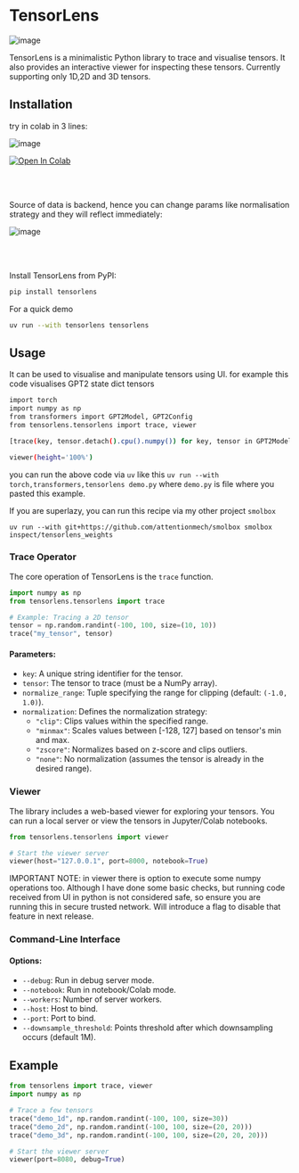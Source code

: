 # TensorLens

![image](https://github.com/user-attachments/assets/d9161c40-4edb-4657-a550-2b9c2f56c83f)

TensorLens is a minimalistic Python library to trace and visualise tensors. It also provides an interactive viewer for inspecting these tensors. Currently supporting only 1D,2D and 3D tensors.

## Installation

try in colab in 3 lines:

![image](https://github.com/user-attachments/assets/31605c78-957b-48e4-a501-25776d3fd63a)

<a href="https://colab.research.google.com/github/attentionmech/tensorlens/blob/main/tensorlens/notebooks/tensorlens_setup_demo.ipynb" target="_parent">
  <img src="https://colab.research.google.com/assets/colab-badge.svg" alt="Open In Colab"/>
</a>

<br><br>

Source of data is backend, hence you can change params like normalisation strategy and they will reflect immediately:

![image](https://github.com/user-attachments/assets/73b19e86-b188-4b1e-af0e-c70c0e0ce76b)

<br><br>

Install TensorLens from PyPI:

```bash
pip install tensorlens
```

For a quick demo

```bash
uv run --with tensorlens tensorlens
```

## Usage

It can be used to visualise and manipulate tensors using UI. for example this code visualises GPT2 state dict tensors

```bash
import torch
import numpy as np
from transformers import GPT2Model, GPT2Config
from tensorlens.tensorlens import trace, viewer

[trace(key, tensor.detach().cpu().numpy()) for key, tensor in GPT2Model.from_pretrained('gpt2-large').state_dict().items()]

viewer(height='100%')
```

you can run the above code via `uv` like this `uv run --with torch,transformers,tensorlens demo.py` where `demo.py` is file where you pasted this example.

If you are superlazy, you can run this recipe via my other project `smolbox`

`uv run --with git+https://github.com/attentionmech/smolbox smolbox inspect/tensorlens_weights`


### Trace Operator

The core operation of TensorLens is the `trace` function. 

```python
import numpy as np
from tensorlens.tensorlens import trace

# Example: Tracing a 2D tensor
tensor = np.random.randint(-100, 100, size=(10, 10))
trace("my_tensor", tensor)
```

#### Parameters:

- `key`: A unique string identifier for the tensor.
- `tensor`: The tensor to trace (must be a NumPy array).
- `normalize_range`: Tuple specifying the range for clipping (default: `(-1.0, 1.0)`).
- `normalization`: Defines the normalization strategy:
  - `"clip"`: Clips values within the specified range.
  - `"minmax"`: Scales values between [-128, 127] based on tensor's min and max.
  - `"zscore"`: Normalizes based on z-score and clips outliers.
  - `"none"`: No normalization (assumes the tensor is already in the desired range).

### Viewer

The library includes a web-based viewer for exploring your tensors. You can run a local server or view the tensors in Jupyter/Colab notebooks.

```python
from tensorlens.tensorlens import viewer

# Start the viewer server
viewer(host="127.0.0.1", port=8000, notebook=True)
```

IMPORTANT NOTE: in viewer there is option to execute some numpy operations too. Although I have done some basic checks, but running code received from UI in python is not considered safe, so ensure you are running this in secure trusted network. Will introduce a flag to disable that feature in next release.

### Command-Line Interface

#### Options:
- `--debug`: Run in debug server mode.
- `--notebook`: Run in notebook/Colab mode.
- `--workers`: Number of server workers.
- `--host`: Host to bind.
- `--port`: Port to bind.
- `--downsample_threshold`: Points threshold after which downsampling occurs (default 1M).

## Example

```python
from tensorlens import trace, viewer
import numpy as np

# Trace a few tensors
trace("demo_1d", np.random.randint(-100, 100, size=30))
trace("demo_2d", np.random.randint(-100, 100, size=(20, 20)))
trace("demo_3d", np.random.randint(-100, 100, size=(20, 20, 20)))

# Start the viewer server
viewer(port=8080, debug=True)
```
